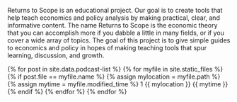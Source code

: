 ---
---

Returns to Scope is an educational project. Our goal is to create tools that help teach economics and policy analysis by making practical, clear, and informative content. 
The name Returns to Scope is the economic theory that you can accomplish more if you dabble a little in many fields, or if you cover a wide array of topics. The goal of this project is to give simple guides to economics and policy in hopes of making teaching tools that spur learning, discussion, and growth. 

{% for post in site.data.podcast-list %}
	{% for myfile in site.static_files %}
		{% if post.file == myfile.name %}
			{% assign mylocation = myfile.path %} 
			{% assign mytime = myfile.modified_time %} 
			<test> 1 </test>
			<testname>{{ mylocation }}</testname>
			<testdate>{{ mytime }}</testdate>
		{% endif %}
	{% endfor %}
{% endfor %}


<!--
**ReturnsToScope/returnstoscope** is a ✨ _special_ ✨ repository because its `README.md` (this file) appears on your GitHub profile.

Here are some ideas to get you started:

- 🔭 I’m currently working on ...
- 🌱 I’m currently learning ...
- 👯 I’m looking to collaborate on ...
- 🤔 I’m looking for help with ...
- 💬 Ask me about ...
- 📫 How to reach me: ...
- 😄 Pronouns: ...
- ⚡ Fun fact: ...
-->
